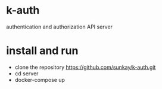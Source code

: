 # k-auth
authentication and authorization API server

# install and run
- clone the repository https://github.com/sunkay/k-auth.git
- cd server
- docker-compose up
